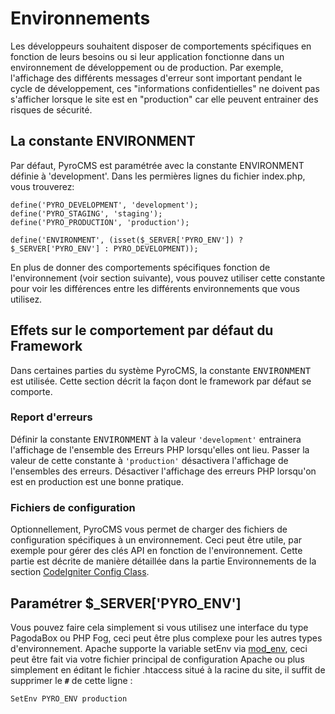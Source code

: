 # Environnements

Les développeurs souhaitent disposer de comportements spécifiques en fonction de leurs besoins ou si leur application fonctionne dans un environnement de développement ou de production.
Par exemple, l'affichage des différents messages d'erreur sont important pendant le cycle de développement, ces "informations confidentielles" ne doivent pas s'afficher lorsque le site est en "production" car elle peuvent entrainer des risques de sécurité.

## La constante ENVIRONMENT

Par défaut, PyroCMS est paramétrée avec la constante ENVIRONMENT définie à 'development'. Dans les permières lignes du fichier index.php, vous trouverez:

	define('PYRO_DEVELOPMENT', 'development');
	define('PYRO_STAGING', 'staging');
	define('PYRO_PRODUCTION', 'production');

	define('ENVIRONMENT', (isset($_SERVER['PYRO_ENV']) ? $_SERVER['PYRO_ENV'] : PYRO_DEVELOPMENT));

En plus de donner des comportements spécifiques fonction de l'environnement (voir section suivante), vous pouvez utiliser cette constante pour voir les différences entre les différents environnements que vous utilisez.

## Effets sur le comportement par défaut du Framework

Dans certaines parties du système PyroCMS, la constante <kbd>ENVIRONMENT</kbd> est utilisée. Cette section décrit la façon dont le framework par défaut se comporte.

### Report d'erreurs

Définir la constante <kbd>ENVIRONMENT</kbd> à la valeur `'development'` entrainera l'affichage de l'ensemble des Erreurs PHP lorsqu'elles ont lieu. Passer la valeur de cette constante à `'production'` désactivera l'affichage de l'ensembles des erreurs. Désactiver l'affichage des erreurs PHP lorsqu'on est en production est une bonne pratique.

### Fichiers de configuration

Optionnellement, PyroCMS vous permet de charger des fichiers de configuration spécifiques à un environnement. Ceci peut être utile, par exemple pour gérer des clés API en fonction de l'environnement. Cette partie est décrite de manière détaillée dans la partie Environnements de la section [CodeIgniter Config Class](http://codeigniter.com/user_guide/libraries/config.html#environments).

## Paramétrer $\_SERVER['PYRO\_ENV']

Vous pouvez faire cela simplement si vous utilisez une interface du type PagodaBox ou PHP Fog, ceci peut être plus complexe pour les autres types d'environnement.
Apache supporte la variable setEnv via [mod\_env](http://httpd.apache.org/docs/2.2/mod/mod_env.html), ceci peut être fait via votre fichier principal de configuration Apache ou plus simplement en éditant le fichier .htaccess situé à la racine du site, il suffit de supprimer le **`#`** de cette ligne&nbsp;:

	SetEnv PYRO_ENV production